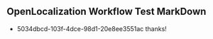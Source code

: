 ## OpenLocalization Workflow Test MarkDown
* 5034dbcd-103f-4dce-98d1-20e8ee3551ac thanks!

<!--HONumber=Jul16_HO4-->


